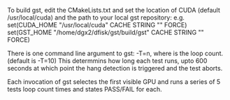 To build gst, edit the CMakeLists.txt and set the location of CUDA 
(default /usr/local/cuda) and the path to your local gst repository:
e.g.
set(CUDA_HOME "/usr/local/cuda" CACHE STRING "" FORCE)
set(GST_HOME "/home/dgx2/dfisk/gst/build/gst" CACHE STRING "" FORCE)

There is one command line argument to gst: -T=n,   where is the loop count.
(default is -T=10)  This determmins how long each test runs, upto 600 seconds
at which point the hang detection is triggered and the test aborts.

Each invocation of gst selectes the first visible GPU and runs a series of 5 tests
loop count times and states PASS/FAIL for each.


